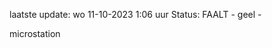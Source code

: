 laatste update: 
wo 11-10-2023  1:06   uur 
Status: FAALT - geel - 
<div class="service Y">microstation</div>